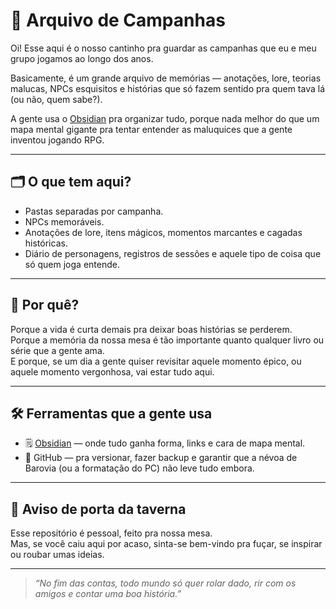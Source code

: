 # 🎲 Arquivo de Campanhas

Oi! Esse aqui é o nosso cantinho pra guardar as campanhas que eu e meu grupo jogamos ao longo dos anos.  

Basicamente, é um grande arquivo de memórias — anotações, lore, teorias malucas, NPCs esquisitos e histórias que só fazem sentido pra quem tava lá (ou não, quem sabe?).  

A gente usa o [Obsidian](https://obsidian.md/) pra organizar tudo, porque nada melhor do que um mapa mental gigante pra tentar entender as maluquices que a gente inventou jogando RPG.

---

## 🗂️ O que tem aqui?

- Pastas separadas por campanha.  
- NPCs memoráveis.
- Anotações de lore, itens mágicos, momentos marcantes e cagadas históricas.  
- Diário de personagens, registros de sessões e aquele tipo de coisa que só quem joga entende.  

---

## 🤔 Por quê?

Porque a vida é curta demais pra deixar boas histórias se perderem.  
Porque a memória da nossa mesa é tão importante quanto qualquer livro ou série que a gente ama.  
E porque, se um dia a gente quiser revisitar aquele momento épico, ou aquele momento vergonhosa, vai estar tudo aqui.

---

## 🛠️ Ferramentas que a gente usa

- 🗒️ [Obsidian](https://obsidian.md/) — onde tudo ganha forma, links e cara de mapa mental.  
- 💾 GitHub — pra versionar, fazer backup e garantir que a névoa de Barovia (ou a formatação do PC) não leve tudo embora.

---

## 🚪 Aviso de porta da taverna

Esse repositório é pessoal, feito pra nossa mesa.  
Mas, se você caiu aqui por acaso, sinta-se bem-vindo pra fuçar, se inspirar ou roubar umas ideias.

---

> _“No fim das contas, todo mundo só quer rolar dado, rir com os amigos e contar uma boa história.”_
